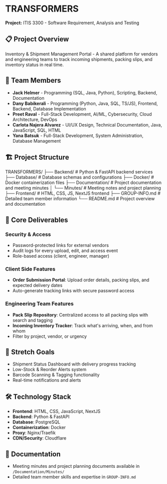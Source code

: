 # TRANSFORMERS

**Project:** ITIS 3300 - Software Requirement, Analysis and Testing

## 📋 Project Overview

Inventory & Shipment Management Portal - A shared platform for vendors and engineering teams to track incoming shipments, packing slips, and inventory status in real time.

## 👥 Team Members

- **Jack Helmer** - Programming (SQL, Java, Python), Scripting, Backend, Documentation
- **Dany Babikerali** - Programming (Python, Java, SQL, TS/JS), Frontend, Backend, Database Implementation
- **Preet Raval** - Full-Stack Development, AI/ML, Cybersecurity, Cloud Architecture, DevOps
- **Carlota Najera Alvarez** - UI/UX Design, Technical Documentation, Java, JavaScript, SQL, HTML
- **Yana Batsuk** - Full-Stack Development, System Administration, Database Management

## 🏗️ Project Structure

TRANSFORMERS/
├── Backend/           # Python & FastAPI backend services
├── Database/          # Database schemas and configurations
├── Docker/            # Docker containerization files
├── Documentation/     # Project documentation and meeting minutes
│   └── Minutes/       # Meeting notes and project planning
├── Frontend/          # HTML, CSS, JS, NextJS frontend
├── GROUP-INFO.md      # Detailed team member information
└── README.md         # Project overview and documentation

## 🎯 Core Deliverables

### Security & Access

- Password-protected links for external vendors
- Audit logs for every upload, edit, and access event
- Role-based access (client, engineer, manager)

### Client Side Features

- **Order Submission Portal**: Upload order details, packing slips, and expected delivery dates
- Auto-generate tracking links with secure password access

### Engineering Team Features

- **Pack Slip Repository**: Centralized access to all packing slips with search and tagging
- **Incoming Inventory Tracker**: Track what's arriving, when, and from whom
- Filter by project, vendor, or urgency

## 🚀 Stretch Goals

- Shipment Status Dashboard with delivery progress tracking
- Low-Stock & Reorder Alerts system
- Barcode Scanning & Tagging functionality
- Real-time notifications and alerts

## 🛠️ Technology Stack

- **Frontend**: HTML, CSS, JavaScript, NextJS
- **Backend**: Python & FastAPI
- **Database**: PostgreSQL
- **Containerization**: Docker
- **Proxy**: Nginx/Traefik
- **CDN/Security**: Cloudflare

## 📄 Documentation

- Meeting minutes and project planning documents available in `/Documentation/Minutes/`
- Detailed team member skills and expertise in `GROUP-INFO.md`

